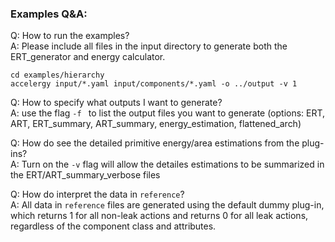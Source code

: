 ### Examples Q&A:  
Q: How to run the examples?   
A: Please include all files in the input directory to generate both the ERT_generator and energy calculator.
```
cd examples/hierarchy
accelergy input/*.yaml input/components/*.yaml -o ../output -v 1
```

Q: How to specify what outputs I want to generate?  
A: use the flag ```-f ``` to list the output files you want to generate 
(options: ERT, ART, ERT_summary, ART_summary, energy_estimation, flattened_arch)


Q: How do see the detailed primitive energy/area estimations from the plug-ins?  
A: Turn on the ```-v``` flag will allow the detailes estimations to be summarized in the ERT/ART_summary_verbose files

Q: How do interpret the data in ```reference```?  
A: All data in ```reference``` files are generated using the default dummy plug-in, which returns 1 for all non-leak actions
   and returns 0 for all leak actions, regardless of the component class and attributes.